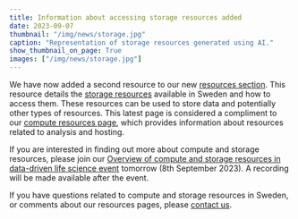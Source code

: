 ```yaml
---
title: Information about accessing storage resources added
date: 2023-09-07
thumbnail: "/img/news/storage.jpg"
caption: "Representation of storage resources generated using AI."
show_thumbnail_on_page: True
images: ["/img/news/storage.jpg"]
---
```


We have now added a second resource to our new [resources section](/resources/). This resource details the [storage resources](/resources/storage/) available in Sweden and how to access them. These resources can be used to store data and potentially other types of resources. This latest page is considered a compliment to our [compute resources page](/resources/e-infrastructure/), which provides information about resources related to analysis and hosting.

If you are interested in finding out more about compute and storage resources, please join our [Overview of compute and storage resources in data-driven life science event](https://www.scilifelab.se/event/overview-of-compute-and-storage-resources-in-data-driven-life-science/) tomorrow (8th September 2023). A recording will be made available after the event.

If you have questions related to compute and storage resources in Sweden, or comments about our resources pages, please [contact us](/contact/).
